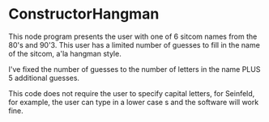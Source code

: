 # ConstructorHangman

This node program presents the user with one of 6 sitcom names from the 80's and 90'3.  This user has a limited number of guesses to fill in the name of the sitcom, a'la hangman style.

I've fixed the number of guesses to the number of letters in the name PLUS 5 additional guesses.  

This code does not require the user to specify capital letters, for Seinfeld, for example, the user can type in a lower case s and the software will work fine.

